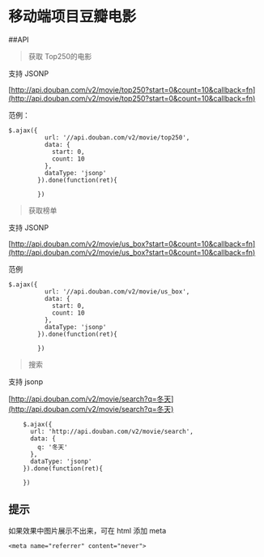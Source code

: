 # 移动端项目豆瓣电影



##API

> 获取 Top250的电影

支持 JSONP

[http://api.douban.com/v2/movie/top250?start=0&count=10&callback=fn](http://api.douban.com/v2/movie/top250?start=0&count=10&callback=fn)

范例：

	$.ajax({
	          url: '//api.douban.com/v2/movie/top250',
	          data: {
	            start: 0,
	            count: 10
	          },
	          dataType: 'jsonp'
	        }).done(function(ret){
	
	        })

>获取榜单

支持 JSONP

[http://api.douban.com/v2/movie/us_box?start=0&count=10&callback=fn](http://api.douban.com/v2/movie/us_box?start=0&count=10&callback=fn)

范例

	$.ajax({
	          url: '//api.douban.com/v2/movie/us_box',
	          data: {
	            start: 0,
	            count: 10
	          },
	          dataType: 'jsonp'
	        }).done(function(ret){
	
	        })

>搜索

支持 jsonp

[http://api.douban.com/v2/movie/search?q=冬天](http://api.douban.com/v2/movie/search?q=冬天)

        $.ajax({
          url: 'http://api.douban.com/v2/movie/search',
          data: {
            q: '冬天'
          },
          dataType: 'jsonp'
        }).done(function(ret){

        })


## 提示

如果效果中图片展示不出来，可在 html 添加 meta

	<meta name="referrer" content="never">